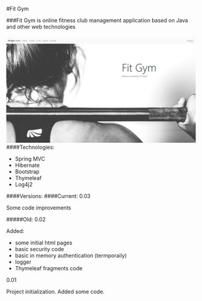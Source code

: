 #Fit Gym


###Fit Gym is online fitness club management application based on Java and other web technologies

####
![FitGym](screenshots/fitgym0_02.png)
####Technologies:

* Spring MVC
* Hibernate
* Bootstrap
* Thymeleaf
* Log4j2


####Versions:
####Current:
0.03 

Some code improvements


#####Old:
0.02 

Added:
 - some initial html pages
 - basic security code
 - basic in memory authentication (termporaily)
 - logger 
 - Thymeleaf fragments code
 
 
0.01 

Project initialization. Added some code.
